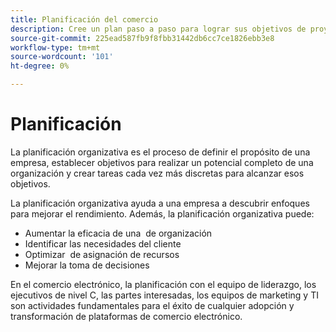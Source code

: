 ```yaml
---
title: Planificación del comercio
description: Cree un plan paso a paso para lograr sus objetivos de proyecto de comercio de Adobe.
source-git-commit: 225ead587fb9f8fbb31442db6cc7ce1826ebb3e8
workflow-type: tm+mt
source-wordcount: '101'
ht-degree: 0%

---
```



# Planificación

La planificación organizativa es el proceso de definir el propósito de una empresa, establecer objetivos para realizar un potencial completo de una organización y crear tareas cada vez más discretas para alcanzar esos objetivos.

La planificación organizativa ayuda a una empresa a descubrir enfoques para mejorar el rendimiento. Además, la planificación organizativa puede: &#x200B;

- Aumentar la eficacia de una &#x200B; de organización
- Identificar las necesidades del cliente &#x200B;
- Optimizar &#x200B; de asignación de recursos
- Mejorar la toma de decisiones &#x200B;

En el comercio electrónico, la planificación con el equipo de liderazgo, los ejecutivos de nivel C, las partes interesadas, los equipos de marketing y TI son actividades fundamentales para el éxito de cualquier adopción y transformación de plataformas de comercio electrónico.
